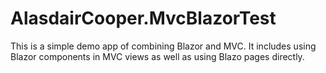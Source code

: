 # AlasdairCooper.MvcBlazorTest

This is a simple demo app of combining Blazor and MVC. It includes using Blazor components in MVC views as well as using Blazo pages directly.
